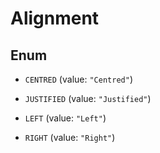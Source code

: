 

# Alignment

## Enum


* `CENTRED` (value: `"Centred"`)

* `JUSTIFIED` (value: `"Justified"`)

* `LEFT` (value: `"Left"`)

* `RIGHT` (value: `"Right"`)




